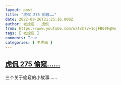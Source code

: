 ```yaml
---
layout: post
title: "虎侃 275 偷窥……"
date: 2022-09-26T21:25:16.000Z
author: 老虎庙 · 虎侃
from: https://www.youtube.com/watch?v=1ojFB00FqNw
tags: [ 老虎庙 ]
comments: True
categories: [ 老虎庙 ]
---
```

<!--1664227516000-->
[虎侃 275 偷窥……](https://www.youtube.com/watch?v=1ojFB00FqNw)
------

<div>
三个关于偷窥的小故事……
</div>
